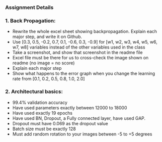 ### Assignment Details

### 1. Back Propagation:
- Rewrite the whole excel sheet showing backpropagation. Explain each major step, and write it on Github. 
- Use [0.3, 0.5, -0.2, 0.7, 0.1, -0.6, 0.3, -0.9] for [w1, w2, w3, w4, w5, w6, w7, w8] variables instead of the other variables used in the class 
- Take a screenshot, and show that screenshot in the readme file
- Excel file must be there for us to cross-check the image shown on readme (no image = no score)
- Explain each major step
- Show what happens to the error graph when you change the learning rate from [0.1, 0.2, 0.5, 0.8, 1.0, 2.0]


### 2. Architectural basics:
- 99.4% validation accuracy
- Have used parameters exactly between 12000 to 18000 
- Have used exactly 19 epochs
- Have used BN, Dropout, a Fully connected layer, have used GAP. 
- Dropout must have 0.069 as the dropout value
- Batch size must be exactly 128
- Must add random rotation to your images between -5 to +5 degrees
